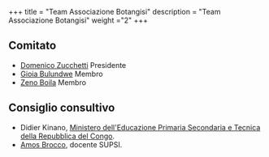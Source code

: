 +++
title = "Team Associazione Botangisi"
description = "Team Associazione Botangisi"
weight ="2"
+++


## Comitato 

* [Domenico Zucchetti](https://www.linkedin.com/in/domenico-zucchetti-0125b4aa) Presidente 
* [Gioia Bulundwe](https://www.linkedin.com/in/gioia-bulundwe-138bb91a1) Membro
* [Zeno Boila](https://www.linkedin.com/in/zeno-boila-3a09aa107) Membro


## Consiglio consultivo

* Didier Kinano, [Ministero dell'Educazione Primaria Secondaria e Tecnica della Repubblica del Congo](https://www.eduquepsp.education/v1/).
* [Amos Brocco](https://www.supsi.ch/home_en/strumenti/rubrica/dettaglio.6640.backLink.4baa159d-d981-4298-b02e-4c200c6bb1a9.html), docente SUPSI.


